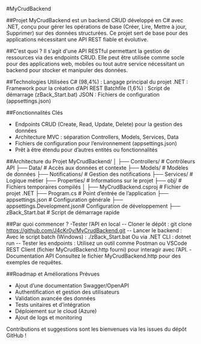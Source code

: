 #MyCrudBackend

##Projet
MyCrudBackend est un backend CRUD développé en C# avec .NET, conçu pour gérer les opérations de base (Créer, Lire, Mettre à jour, Supprimer) sur des données structurées. Ce projet sert de base pour des applications nécessitant une API REST fiable et évolutive.

##C'est quoi ?
Il s'agit d'une API RESTful permettant la gestion de ressources via des endpoints CRUD. Elle peut être utilisée comme socle pour des applications web, mobiles ou tout autre service nécessitant un backend pour stocker et manipuler des données.

##Technologies Utilisées
C# (98,4%) : Langage principal du projet
.NET : Framework pour la création d’API REST
Batchfile (1,6%) : Script de démarrage (zBack_Start.bat)
JSON : Fichiers de configuration (appsettings.json)

##Fonctionnalités Clés
- Endpoints CRUD (Create, Read, Update, Delete) pour la gestion des données
- Architecture MVC : séparation Controllers, Models, Services, Data
- Fichiers de configuration pour l’environnement (appsettings.json)
- Prêt à être étendu pour d’autres entités ou fonctionnalités

##Architecture du Projet
MyCrudBackend/
│
├── Controllers/        # Contrôleurs API
├── Data/               # Accès aux données et contexte
├── Models/             # Modèles de données
├── Notifications/      # Gestion des notifications
├── Services/           # Logique métier
├── Properties/         # Informations sur le projet
├── obj/                # Fichiers temporaires compilés
│
├── MyCrudBackend.csproj        # Fichier de projet .NET
├── Program.cs                  # Point d’entrée de l’application
├── appsettings.json            # Configuration générale
├── appsettings.Development.json# Configuration de développement
├── zBack_Start.bat             # Script de démarrage rapide

##Par quoi commencer ?
-Tester l’API en local
-- Cloner le dépôt :
git clone https://github.com/J4cKr0y/MyCrudBackend.git
-- Lancer le backend :
Avec le script batch (Windows) :
./zBack_Start.bat
Ou via .NET CLI :
dotnet run
-- Tester les endpoints :
Utilisez un outil comme Postman ou VSCode REST Client (fichier MyCrudBackend.http fourni) pour interagir avec l’API.
-Documentation API
Consultez le fichier MyCrudBackend.http pour des exemples de requêtes.

##Roadmap et Améliorations Prévues
- Ajout d’une documentation Swagger/OpenAPI
- Authentification et gestion des utilisateurs
- Validation avancée des données
- Tests unitaires et d’intégration
- Déploiement sur le cloud (Azure)
- Ajout de logs et monitoring

Contributions et suggestions sont les bienvenues via les issues du dépôt GitHub !